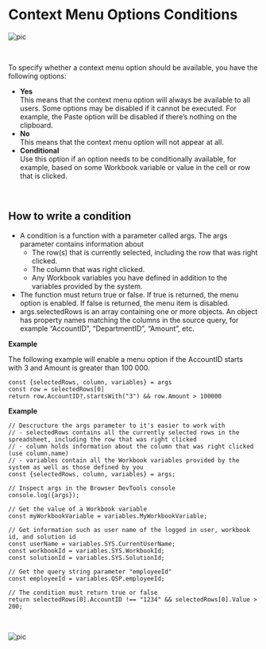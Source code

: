 
# Context Menu Options Conditions

![pic](https://profitbasedocs.blob.core.windows.net/images/contextMenu2.png)

<br/>

To specify whether a context menu option should be available, you have the following options:
-	**Yes**  
This means that the context menu option will always be available to all users. Some options may be disabled if it cannot be executed. For example, the Paste option will be disabled if there’s nothing on the clipboard.
-	**No**  
This means that the context menu option will not appear at all.
-	**Conditional**  
Use this option if an option needs to be conditionally available, for example, based on some Workbook variable or value in the cell or row that is clicked.

<br/>

## How to write a condition

*	A condition is a function with a parameter called args. The args parameter contains information about 
    *	The row(s) that is currently selected, including the row that was right clicked. 
    *  The column that was right clicked.
    *	Any Workbook variables you have defined in addition to the variables provided by the system.
*	The function must return true or false. If true is returned, the menu option is enabled. If false is returned, the menu item is disabled.
*	args.selectedRows is an array containing one or more objects. An object has property names matching the columns in the source query, for example “AccountID”, “DepartmentID”, “Amount”, etc.  


**Example**

The following example will enable a menu option if the AccountID starts with 3 and Amount is greater than 100 000.

```
const {selectedRows, column, variables} = args
const row = selectedRows[0]
return row.AccountID?.startsWith("3") && row.Amount > 100000
```

**Example**

```
// Descructure the args parameter to it's easier to work with
// - selectedRows contains all the currently selected rows in the spreadsheet, including the row that was right clicked
// - column holds information about the column that was right clicked (use column.name)
// - variables contain all the Workbook variables provided by the system as well as those defined by you
const {selectedRows, column, variables} = args;

// Inspect args in the Browser DevTools console
console.log({args});

// Get the value of a Workbook variable
const myWorkbookVariable = variables.MyWorkbookVariable;

// Get information such as user name of the logged in user, workbook id, and solution id
const userName = variables.SYS.CurrentUserName;
const workbookId = variables.SYS.WorkbookId;
const solutionId = variables.SYS.SolutionId;

// Get the query string parameter "employeeId"
const employeeId = variables.QSP.employeeId;

// The condition must return true or false
return selectedRows[0].AccountID !== "1234" && selectedRows[0].Value > 200;
```

<br/>


![pic](https://profitbasedocs.blob.core.windows.net/images/contextMenu2.png)


<br/>


